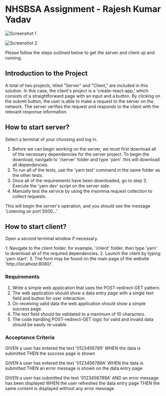 # NHSBSA Assignment - Rajesh Kumar Yadav
![Screenshot 1](https://rajeshkumaryadav.com/screenshot1.JPG "Screenshot 1")

![Screenshot 2](https://rajeshkumaryadav.com/screenshot2.JPG "Screenshot 2")

Please follow the steps outlined below to get the server and client up and running.

## Introduction to the Project

A total of two projects, titled "Server" and "Client," are included in this solution. In this case, the client's project is a 'create-react-app,' which consists of a straightforward page with an input and a button. By clicking on the submit button, the user is able to make a request to the server on the network. The server verifies the request and responds to the client with the relevant response information.

## How to start server?

Select a terminal of your choosing and log in.

1. Before we can begin working on the server, we must first download all of the necessary dependencies for the server project. To begin the download, navigate to '/server' folder and type 'yarn'. this will download all dependencies.
2. To run all of the tests, use the 'yarn test' command in the same folder as the other tests.
3. Once all of the requirements have been downloaded, go to step 3. Execute the 'yarn dev' script on the server side.
4. Manually test the service by using the insomnia request collection to collect requests.

This will begin the server's operation, and you should see the message 'Listening on port 5000...'

## How to start client?

Open a second terminal window if necessary.

1: Navigate to the client folder, for example, '/client' folder, then type 'yarn' to download all of the required dependencies. 2. Launch the client by typing 'yarn start'. 3. The form may be found on the main page of the website 'http://localhost:8080/'.

### Requirements

1. Write a simple web application that uses the POST-redirect-GET pattern.
2. The web application should show a data entry page with a single text field and button for user interaction.
3. On receiving valid data the web application should show a simple success page.
4. The text field should be validated to a maximum of 10 characters.
5. The code handling POST-redirect-GET logic for valid and invalid data should be easily re-usable

### Acceptance Criteria

GIVEN a user has entered the text '0123456789'
WHEN the data is submitted
THEN the success page is shown

GIVEN a user has entered the text '0123456789A'
WHEN the data is submitted
THEN an error message is shown on the data entry page

GIVEN a user has submitted the text '0123456789A'
AND an error message has been displayed
WHEN the user refreshes the data entry page
THEN the same content is displayed without any error message
